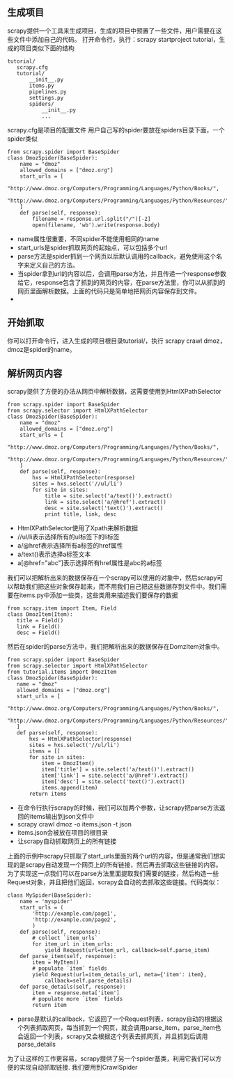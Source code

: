 ## 生成项目
scrapy提供一个工具来生成项目，生成的项目中预置了一些文件，用户需要在这些文件中添加自己的代码。
打开命令行，执行：scrapy startproject tutorial，生成的项目类似下面的结构
```
tutorial/
   scrapy.cfg
   tutorial/
       __init__.py
       items.py
       pipelines.py
       settings.py
       spiders/
           __init__.py
           ...
```
scrapy.cfg是项目的配置文件
用户自己写的spider要放在spiders目录下面，一个spider类似


```
from scrapy.spider import BaseSpider
class DmozSpider(BaseSpider):
    name = "dmoz"
    allowed_domains = ["dmoz.org"]
    start_urls = [
        "http://www.dmoz.org/Computers/Programming/Languages/Python/Books/",
        "http://www.dmoz.org/Computers/Programming/Languages/Python/Resources/"
    ]
    def parse(self, response):
        filename = response.url.split("/")[-2]
        open(filename, 'wb').write(response.body)
```

- name属性很重要，不同spider不能使用相同的name
- start_urls是spider抓取网页的起始点，可以包括多个url
- parse方法是spider抓到一个网页以后默认调用的callback，避免使用这个名字来定义自己的方法。
- 当spider拿到url的内容以后，会调用parse方法，并且传递一个response参数给它，response包含了抓到的网页的内容，在parse方法里，你可以从抓到的网页里面解析数据。上面的代码只是简单地把网页内容保存到文件。
- 
## 开始抓取
你可以打开命令行，进入生成的项目根目录tutorial/，执行 scrapy crawl dmoz， dmoz是spider的name。
## 解析网页内容
scrapy提供了方便的办法从网页中解析数据，这需要使用到HtmlXPathSelector

```
from scrapy.spider import BaseSpider
from scrapy.selector import HtmlXPathSelector
class DmozSpider(BaseSpider):
    name = "dmoz"
    allowed_domains = ["dmoz.org"]
    start_urls = [
        "http://www.dmoz.org/Computers/Programming/Languages/Python/Books/",
        "http://www.dmoz.org/Computers/Programming/Languages/Python/Resources/"
    ]
    def parse(self, response):
        hxs = HtmlXPathSelector(response)
        sites = hxs.select('//ul/li')
        for site in sites:
            title = site.select('a/text()').extract()
            link = site.select('a/@href').extract()
            desc = site.select('text()').extract()
            print title, link, desc
```

- HtmlXPathSelector使用了Xpath来解析数据
- //ul/li表示选择所有的ul标签下的li标签
- a/@href表示选择所有a标签的href属性
- a/text()表示选择a标签文本
- a[@href="abc"]表示选择所有href属性是abc的a标签


我们可以把解析出来的数据保存在一个scrapy可以使用的对象中，然后scrapy可以帮助我们把这些对象保存起来，而不用我们自己把这些数据存到文件中。我们需要在items.py中添加一些类，这些类用来描述我们要保存的数据

```
from scrapy.item import Item, Field
class DmozItem(Item):
   title = Field()
   link = Field()
   desc = Field()
```

然后在spider的parse方法中，我们把解析出来的数据保存在DomzItem对象中。

```
from scrapy.spider import BaseSpider
from scrapy.selector import HtmlXPathSelector
from tutorial.items import DmozItem
class DmozSpider(BaseSpider):
   name = "dmoz"
   allowed_domains = ["dmoz.org"]
   start_urls = [
       "http://www.dmoz.org/Computers/Programming/Languages/Python/Books/",
       "http://www.dmoz.org/Computers/Programming/Languages/Python/Resources/"
   ]
   def parse(self, response):
       hxs = HtmlXPathSelector(response)
       sites = hxs.select('//ul/li')
       items = []
       for site in sites:
           item = DmozItem()
           item['title'] = site.select('a/text()').extract()
           item['link'] = site.select('a/@href').extract()
           item['desc'] = site.select('text()').extract()
           items.append(item)
       return items
```
- 在命令行执行scrapy的时候，我们可以加两个参数，让scrapy把parse方法返回的items输出到json文件中
- scrapy crawl dmoz -o items.json -t json
- items.json会被放在项目的根目录
- 让scrapy自动抓取网页上的所有链接

上面的示例中scrapy只抓取了start_urls里面的两个url的内容，但是通常我们想实现的是scrapy自动发现一个网页上的所有链接，然后再去抓取这些链接的内容。为了实现这一点我们可以在parse方法里面提取我们需要的链接，然后构造一些Request对象，并且把他们返回，scrapy会自动的去抓取这些链接。代码类似：

```
class MySpider(BaseSpider):
    name = 'myspider'
    start_urls = (
        'http://example.com/page1',
        'http://example.com/page2',
        )
    def parse(self, response):
        # collect `item_urls`
        for item_url in item_urls:
            yield Request(url=item_url, callback=self.parse_item)
    def parse_item(self, response):
        item = MyItem()
        # populate `item` fields
        yield Request(url=item_details_url, meta={'item': item},
            callback=self.parse_details)
    def parse_details(self, response):
        item = response.meta['item']
        # populate more `item` fields
        return item
```

- parse是默认的callback，它返回了一个Request列表，scrapy自动的根据这个列表抓取网页，每当抓到一个网页，就会调用parse_item，parse_item也会返回一个列表，scrapy又会根据这个列表去抓网页，并且抓到后调用parse_details

为了让这样的工作更容易，scrapy提供了另一个spider基类，利用它我们可以方便的实现自动抓取链接. 我们要用到CrawlSpider